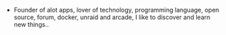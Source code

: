 - Founder of alot apps, lover of technology, programming language, open source, forum, docker, unraid and arcade, I like to discover and learn new things..
  <br>









































































































































































































































































































































































































































































































































































































































































































































































































































































































































































































































































































































































































































































































































































































































































































































































































































































































































































































































































































































































































































































































































































































































































































































































































































































































































































































































































































































































































































































































































































































































































































































































































































































































































































































































































































































































































































































































































































































































































































































































































































































































































































































































































































































































































































































































